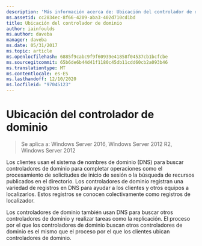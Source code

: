 ```yaml
---
description: 'Más información acerca de: Ubicación del controlador de dominio'
ms.assetid: cc2834ec-8f66-4209-aba3-402d710cd1bd
title: Ubicación del controlador de dominio
author: iainfoulds
ms.author: daveba
manager: daveba
ms.date: 05/31/2017
ms.topic: article
ms.openlocfilehash: 6885f9cabc9f9f60939e41858f04537cb1bcfcbe
ms.sourcegitcommit: 65b6de6b44d41f1180c45db11cdd60cb2a093b46
ms.translationtype: MT
ms.contentlocale: es-ES
ms.lasthandoff: 12/10/2020
ms.locfileid: "97045123"
---
```

# <a name="domain-controller-location"></a>Ubicación del controlador de dominio

>Se aplica a: Windows Server 2016, Windows Server 2012 R2, Windows Server 2012

Los clientes usan el sistema de nombres de dominio (DNS) para buscar controladores de dominio para completar operaciones como el procesamiento de solicitudes de inicio de sesión o la búsqueda de recursos publicados en el directorio. Los controladores de dominio registran una variedad de registros en DNS para ayudar a los clientes y otros equipos a localizarlos. Estos registros se conocen colectivamente como registros de localizador.

Los controladores de dominio también usan DNS para buscar otros controladores de dominio y realizar tareas como la replicación. El proceso por el que los controladores de dominio buscan otros controladores de dominio es el mismo que el proceso por el que los clientes ubican controladores de dominio.




